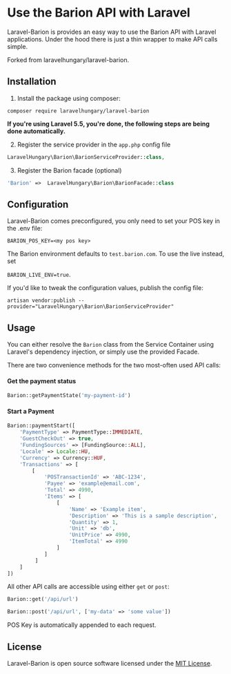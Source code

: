 # Use the Barion API with Laravel

Laravel-Barion is provides an easy way to use the Barion API with Laravel applications.
Under the hood there is just a thin wrapper to make API calls simple.
 
Forked from laravelhungary/laravel-barion. 
 
## Installation

1. Install the package using composer: 

`composer require laravelhungary/laravel-barion`

**If you're using Laravel 5.5, you're done, the following steps are being done automatically.**

2. Register the service provider in the `app.php` config file

```php
LaravelHungary\Barion\BarionServiceProvider::class,
```

3. Register the Barion facade (optional)

```php
'Barion' =>  LaravelHungary\Barion\BarionFacade::class
```

## Configuration

Laravel-Barion comes preconfigured, you only need to set your POS key in the
 .env file: 
 
 `BARION_POS_KEY=<my pos key>`
 
 The Barion environment defaults to `test.barion.com`. To use the live instead,
 set 
 
 `BARION_LIVE_ENV=true`.
 
 If you'd like to tweak the configuration values, publish 
 the config file:
 
 `artisan vendor:publish --provider="LaravelHungary\Barion\BarionServiceProvider"`

## Usage
You can either resolve the `Barion` class from the Service Container using Laravel's
dependency injection, or simply use the provided Facade.

There are two convenience methods for the two most-often used API calls:

#### Get the payment status
```php
Barion::getPaymentState('my-payment-id')
```

#### Start a Payment
```php
Barion::paymentStart([
    'PaymentType' => PaymentType::IMMEDIATE,
    'GuestCheckOut' => true,
    'FundingSources' => [FundingSource::ALL],
    'Locale' => Locale::HU,
    'Currency' => Currency::HUF,
    'Transactions' => [
        [
            'POSTransactionId' => 'ABC-1234',
            'Payee' => 'example@email.com',
            'Total' => 4990,
            'Items' => [
                [
                    'Name' => 'Example item',
                    'Description' => 'This is a sample description',
                    'Quantity' => 1,
                    'Unit' => 'db',
                    'UnitPrice' => 4990,
                    'ItemTotal' => 4990
                ]
            ]
         ]
    ]
])
```

All other API calls are accessible using either `get` or `post`:

```php
Barion::get('/api/url')
```

```php
Barion::post('/api/url', ['my-data' => 'some value'])
```

POS Key is automatically appended to each request.

## License
Laravel-Barion is open source software licensed under the [MIT License](https://opensource.org/licenses/MIT).

